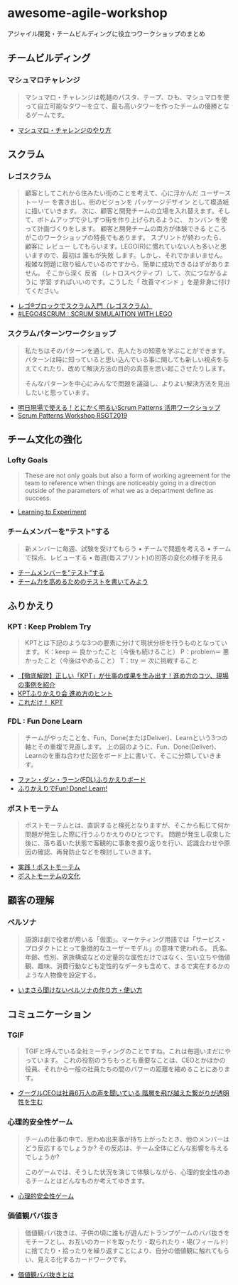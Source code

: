 # awesome-agile-workshop

アジャイル開発・チームビルディングに役立つワークショップのまとめ

## チームビルディング

### マシュマロチャレンジ

> マシュマロ・チャレンジは乾麺のパスタ、テープ、ひも、マシュマロを使って自立可能なタワーを立て、最も高いタワーを作ったチームの優勝となるゲームです。

- [マシュマロ・チャレンジのやり方](https://heart-quake.com/article.php?p=435)

## スクラム

### レゴスクラム

> 顧客としてこれから住みたい街のことを考えて、心に浮かんだ ユーザーストーリー を書き出し、街のビジョンを パッケージデザイン として模造紙に描いていきます。
> 次に、顧客と開発チームの立場を入れ替えます。そして、ボトムアップで少しずつ街を作り上げられるように、 カンバン を使って計画づくりをします。 顧客と開発チームの両方が体験できる ところがこのワークショップの特長でもあります。
> スプリントが終わったら、顧客に レビュー してもらいます。LEGO(R)に慣れていない人も多いと思いますので、最初は 誰もが失敗 します。しかし、それでかまいません。複雑な問題に取り組んでいるのですから、簡単に成功できるはずがありません。
> そこから深く 反省 （レトロスペクティブ）して、次につながるように 学習 すればいいのです。こうした「 改善マインド 」を是非身に付けてください。

- [レゴ®ブロックでスクラム入門（レゴスクラム）](https://www.waicrew.com/training/scrum/)
- [#LEGO4SCRUM : SCRUM SIMULAITION WITH LEGO](https://www.lego4scrum.com/)

### スクラムパターンワークショップ

> 私たちはそのパターンを通して、先人たちの知恵を学ぶことができます。
> パターンは時に知っていると思い込んでいる事に関しても新しい視点を与えてくれたり、改めて解決方法の目的の真意を思い起こさせたりします。
>
> そんなパターンを中心にみんなで問題を議論し、よりよい解決方法を見出したいと思っています。

- [明日現場で使える！とにかく明るいScrum Patterns 活用ワークショップ](https://confengine.com/regional-scrum-gathering-tokyo-2019/proposal/7828/scrum-patterns)
- [Scrum Patterns Workshop RSGT2019](https://speakerdeck.com/sasakendayo/scrum-patterns-workshop-rsgt2019)

## チーム文化の強化

### Lofty Goals

> These are not only goals but also a form of working agreement for the team to reference when things are noticeably going in a direction outside of the parameters of what we as a department define as success.

- [Learning to Experiment](https://www.agilealliance.org/resources/experience-reports/learning-to-experiment/)

### チームメンバーを"テスト"する

> 新メンバーに毎週、試験を受けてもらう
> • チームで問題を考える
> • チームで採点、レビューする
> • 毎週(毎スプリント)の回答の変化の様子を見る

- [チームメンバーを"テスト"する](https://www.slideshare.net/yattom/test-new-members)
- [チーム力を高めるためのテストを書いてみよう](http://tech-blog.rakus.co.jp/entry/20180619/agile/scrum)

## ふりかえり

### KPT : Keep Problem Try

> KPTとは下記のような3つの要素に分けて現状分析を行うものとなっています。
> K：keep ＝ 良かったこと（今後も続けること）
> P：problem＝ 悪かったこと（今後はやめること）
> T：try ＝ 次に挑戦すること

- [【徹底解説】正しい「KPT」が仕事の成果を生み出す！進め方のコツ、現場の事例を紹介](https://seleck.cc/kpt)
- [KPTふりかえり会 進め方のヒント](http://objectclub.jp/download/files/pf/KPT_TIPS.pdf)
- [これだけ！ KPT](https://www.amazon.co.jp/dp/4799102753)

### FDL : Fun Done Learn

> チームがやったことを、Fun、Done(またはDeliver)、Learnという3つの軸とその重複で見直します。
> 上の図のように、Fun、Done(Deliver)、Learnのを重ね合わせた図をボード上に書いて、そこに分類していきます。

- [ファン・ダン・ラーン(FDL)ふりかえりボード](https://yattom.hatenablog.com/entries/2018/10/31)
- [ふりかえりでFun! Done! Learn!](https://www.ogis-ri.co.jp/otc/hiroba/others/ActivityPocket/FunDoneLearn.html)

### ポストモーテム

> ポストモーテムとは、直訳すると検死となりますが、そこから転じて何か問題が発生した際に行うふりかえりのひとつです。
> 問題が発生し収束した後に、落ち着いた状態で客観的に事象を振り返りを行い、認識合わせや原因の確認、再発防止などを検討していきます。

- [実践！ポストモーテム](https://inside.pixiv.blog/shimashima/6452)
- [ポストモーテムの文化](https://tech.mti.co.jp/entry/2017/11/25/000316)

## 顧客の理解

### ペルソナ

> 語源は劇で役者が用いる「仮面」。マーケティング用語では「サービス・プロダクトにとって象徴的なユーザーモデル」の意味で使われる。
> 氏名、年齢、性別、家族構成などの定量的な属性だけではなく、生い立ちや価値観、趣味、消費行動なども定性的なデータも含めて、まるで実在するかのような人物像を設定する。

- [いまさら聞けないペルソナの作り方・使い方](https://emolog.com/blog/ux/user-testing/317/)

## コミュニケーション

### TGIF

> TGIFと呼んでいる全社ミーティングのことですね。これは毎週いまだにやっています。
> これの役割のうちもっとも重要なことは、CEOとかほかの役員、それから一般の社員たちの間のパワーの距離を縮めることにあります。

- [グーグルCEOは社員6万人の声を聞いている 階層を飛び越えた繋がりが透明性を生む](https://toyokeizai.net/articles/-/92606)

### 心理的安全性ゲーム

> チームの仕事の中で、思わぬ出来事が持ち上がったとき、他のメンバーはどう反応するでしょうか?
> その反応は、チーム全体にどんな影響を与えるでしょうか?
>
> このゲームでは、そうした状況を演じて体験しながら、心理的安全性のあるチームとはどんなものか考えてゆきます。

- [心理的安全性ゲーム](https://games.yattom.jp/safety)

### 価値観ババ抜き

> 価値観ババ抜きは、子供の頃に誰もが遊んだトランプゲームのババ抜きをモチーフとし、お互いのカードを取ったり・取られたり・場(フィールド)に捨てたり・拾ったりを繰り返すことにより、自分の価値観に触れてもらい、見える化するカードワークです。

- [価値観ババ抜きとは](http://myvaluecard.com/?page_id=22)

